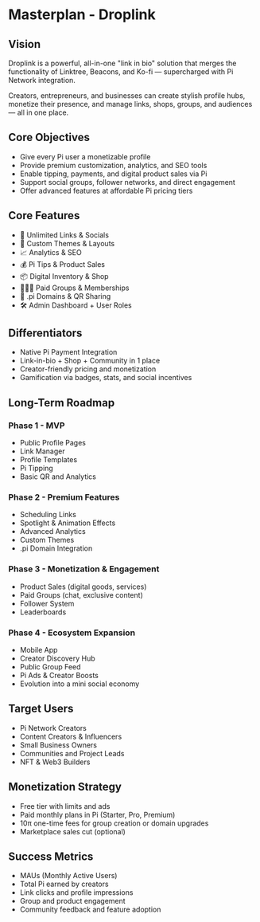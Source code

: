 # Masterplan - Droplink

## Vision
Droplink is a powerful, all-in-one "link in bio" solution that merges the functionality of Linktree, Beacons, and Ko-fi — supercharged with Pi Network integration.

Creators, entrepreneurs, and businesses can create stylish profile hubs, monetize their presence, and manage links, shops, groups, and audiences — all in one place.

## Core Objectives
- Give every Pi user a monetizable profile
- Provide premium customization, analytics, and SEO tools
- Enable tipping, payments, and digital product sales via Pi
- Support social groups, follower networks, and direct engagement
- Offer advanced features at affordable Pi pricing tiers

## Core Features
- 🧩 Unlimited Links & Socials
- 🎨 Custom Themes & Layouts
- 📈 Analytics & SEO
- 💰 Pi Tips & Product Sales
- 📦 Digital Inventory & Shop
- 🧑‍🤝‍🧑 Paid Groups & Memberships
- 🔗 .pi Domains & QR Sharing
- 🛠️ Admin Dashboard + User Roles

## Differentiators
- Native Pi Payment Integration
- Link-in-bio + Shop + Community in 1 place
- Creator-friendly pricing and monetization
- Gamification via badges, stats, and social incentives

## Long-Term Roadmap

### Phase 1 - MVP
- Public Profile Pages
- Link Manager
- Profile Templates
- Pi Tipping
- Basic QR and Analytics

### Phase 2 - Premium Features
- Scheduling Links
- Spotlight & Animation Effects
- Advanced Analytics
- Custom Themes
- .pi Domain Integration

### Phase 3 - Monetization & Engagement
- Product Sales (digital goods, services)
- Paid Groups (chat, exclusive content)
- Follower System
- Leaderboards

### Phase 4 - Ecosystem Expansion
- Mobile App
- Creator Discovery Hub
- Public Group Feed
- Pi Ads & Creator Boosts
- Evolution into a mini social economy

## Target Users
- Pi Network Creators
- Content Creators & Influencers
- Small Business Owners
- Communities and Project Leads
- NFT & Web3 Builders

## Monetization Strategy
- Free tier with limits and ads
- Paid monthly plans in Pi (Starter, Pro, Premium)
- 10π one-time fees for group creation or domain upgrades
- Marketplace sales cut (optional)

## Success Metrics
- MAUs (Monthly Active Users)
- Total Pi earned by creators
- Link clicks and profile impressions
- Group and product engagement
- Community feedback and feature adoption
